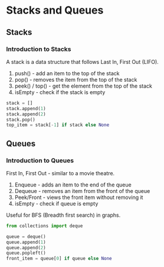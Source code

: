 # Stacks and Queues

## Stacks

### Introduction to Stacks

A stack is a data structure that follows Last In, First Out (LIFO).

1. push() - add an item to the top of the stack
2. pop() - removes the item from the top of the stack
3. peek() / top() - get the element from the top of the stack
4. isEmpty - check if the stack is empty

```python
stack = []
stack.append(1)
stack.append(2)
stack.pop()
top_item = stack[-1] if stack else None
```

## Queues

### Introduction to Queues

First In, First Out - similar to a movie theatre.

1. Enqueue - adds an item to the end of the queue
2. Dequeue - removes an item from the front of the queue
3. Peek/Front - views the front item without removing it
4. isEmpty - check if queue is empty

Useful for BFS (Breadth first search) in graphs.

```python
from collections import deque

queue = deque()
queue.append(1)
queue.append(2)
queue.popleft()
front_item = queue[0] if queue else None

```
